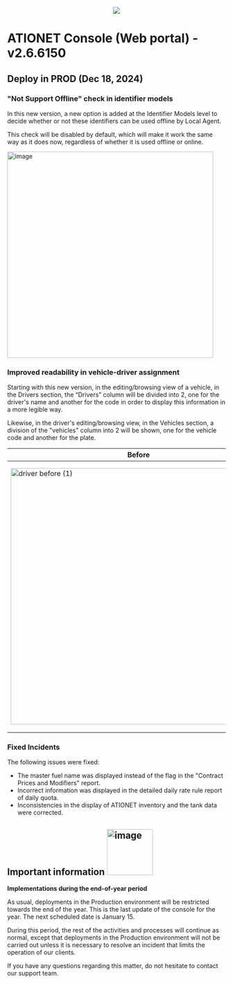 <p align="center">
  <img src="https://github.com/Ationet/ationetdocs/raw/master/Content/Images/ATIOnetLogo_250x70.png" />
</p>

# ATIONET Console (Web portal) - v2.6.6150

## Deploy in PROD (Dec 18, 2024)

### "Not Support Offline" check in identifier models
In this new version, a new option is added at the Identifier Models level to decide whether or not these identifiers can be used offline by Local Agent.

This check will be disabled by default, which will make it work the same way as it does now, regardless of whether it is used offline or online.

<img width="475" alt="image" src="https://github.com/user-attachments/assets/85b6bcc0-dce1-4812-ac8d-dae57f1c585f" />


### Improved readability in vehicle-driver assignment
Starting with this new version, in the editing/browsing view of a vehicle, in the Drivers section, the “Drivers” column will be divided into 2, one for the driver's name and another for the code in order to display this information in a more legible way.

Likewise, in the driver's editing/browsing view, in the Vehicles section, a division of the "vehicles" column into 2 will be shown, one for the vehicle code and another for the plate.

| Before  | After |
| ------------- | ------------- |
| <img width="590" alt="driver before (1)" src="https://github.com/user-attachments/assets/3a8d4f27-5b9c-48fd-b747-e400a4eb4984" /> | <img width="618" alt="driver after (1)" src="https://github.com/user-attachments/assets/31c7a086-9807-42c0-8df0-a3725f214fa1" /> |



### Fixed Incidents
The following issues were fixed:
- The master fuel name was displayed instead of the flag in the "Contract Prices and Modifiers" report.
- Incorrect information was displayed in the detailed daily rate rule report of daily quota.
- Inconsistencies in the display of ATIONET inventory and the tank data were corrected.

## **Important information** <img width="106" alt="image" src="https://github.com/user-attachments/assets/329a93df-743f-4124-8ccd-6059e0c53fa6"> 

**Implementations during the end-of-year period**

As usual, deployments in the Production environment will be restricted towards the end of the year. This is the last update of the console for the year. The next scheduled date is January 15.

During this period, the rest of the activities and processes will continue as normal, except that deployments in the Production environment will not be carried out unless it is necessary to resolve an incident that limits the operation of our clients.

If you have any questions regarding this matter, do not hesitate to contact our support team.




